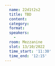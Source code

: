 ```yaml
---
  name: 22d1t2s2
  title: TBD
  content:
  category: 
  format: 
  speakers: 
    - 
  room: Mezzanine
  slot: 13/10/2022
  time_start: '11:30'
  time_end: '12:15'
---
```


